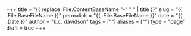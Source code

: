 #

+++
title = "{{ replace .File.ContentBaseName "-" " " | title }}"
slug = "{{ .File.BaseFileName }}"
permalink = "{{ .File.BaseFileName }}"
date = "{{ .Date }}"
author = "k.c. davidson"
tags = [""]
aliases = [""]
type = "page"
draft = true
+++

